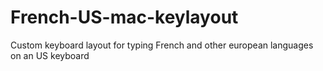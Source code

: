 # French-US-mac-keylayout
Custom keyboard layout for typing French and other european languages on an US keyboard
